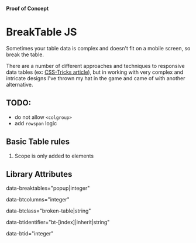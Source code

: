 **Proof of Concept**

# BreakTable JS
Sometimes your table data is complex and doesn't fit on a mobile screen, so break the table.

There are a number of different approaches and techniques to responsive data tables (ex: [CSS-Tricks article](https://css-tricks.com/responsive-data-table-roundup/)), but in working with very complex and intricate designs I've thrown my hat in the game and came of with another alternative.

## TODO:
- do not allow `<colgroup>`
- add `rowspan` logic

## Basic Table rules
1. Scope is only added to <th> elements

## Library Attributes
data-breaktables="popup|integer"

data-btcolumns="integer"

data-btclass="broken-table|string"

data-btidentifier="bt-[index]|inherit|string"

data-btid="integer"
